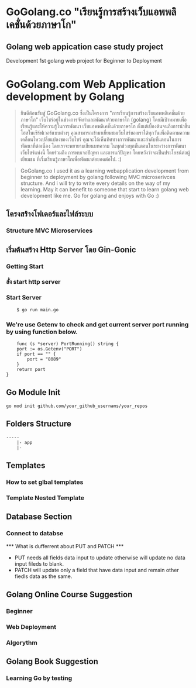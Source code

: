 # GoGolang.co "เรียนรู้การสร้างเว็บแอพพลิเคชั่นด้วยภาษาโก" 
## Golang web appication case study project
Development 1st golang web project for Beginner to Deployment

# GoGolang.com Web Application development by Golang
> ยินดีต้อนรับสู่ GoGolang.co ซึ่งเป็นโครงการ "การเรียนรู้การสร้างเว็บแอพพลิเคชั่นด้วยภาษาโก" เว็บไซร์อยู่ในช่วงการจัดทำและพัฒนาด้วยภาษาโก (golang) โดยมีเป้าหมายเพื่อเรียนรู้และให้ความรู้ในการพัฒนา เว็บแอพพลิเคชั่นด้วยภาษาโก ตั้งแต่เบื้องต้นจนถึงการนำขึ้นโฮสในเซิร์ฟเวอร์แบบต่างๆ คุณสามารถเข้ามาเยี่ยมชมเว็บไซร์ของเราได้ทุกวันเพื่อติดตามความเคลื่อนไหวเปลี่ยแปลงของเว็บไซร์ คุณจะได้เห็นทิศทางการพัฒนาและลำดับขั้นตอนในการพัฒนาที่ต่อเนื่อง โดยเราจะพยายามเขียนบทความ ในทุกช่วงทุกขั้นตอนในระหว่างการพัฒนาเว็บไซร์แห่งนี้ โดยร่วมถึง การพบเจอปัญหา และการแก้ปัญหา โดยหวังว่าจะเป็นประโยชน์ต่อผู้เยียมชม ที่เริ่มเรียนรู้ภาษาโกเพื่อพัฒนาต่อยอดต่อไป. :) 

>
> GoGolang.co I used it as a learning webapplication development from beginner to deployment by golang  following MVC microserivces structure. And i will try to write every details on the way of my learning. May it can benefit to someone that start to learn golang web development like me. Go for golang and enjoys with Go :) 


## โครงสร้างโฟเดอร์และไฟล์ระบบ
### Structure MVC Microservices

## เริ่มต้นสร้าง Http Server โดย Gin-Gonic
### Getting Start

### สั่ง start http server 
### Start Server
```
    $ go run main.go
```


### We're use Getenv to check and get current server port running by using function below.

```golang
    func (s *server) PortRunning() string {
	port := os.Getenv("PORT")
	if port == "" {
		port = "8089"
	}
	return port
}
```

## Go Module Init
 ```
 go mod init github.com/your_github_usernams/your_repos

 ```
## Folders Structure
    -----
        |- app
        |- 
  

## Templates 
### How to set glbal templates

### Template Nested Template

## Database Section
### Connect to databse 

*** What is dufferrent about PUT and PATCH ***
- PUT needs all fields data input to update otherwise will update no data input fileds to blank.
- PATCH will update only a field that have data input and remain other fiedls data as the same.

## Golang Online Course Suggestion
### Beginner
### Web Deployment
### Algorythm

## Golang Book Suggestion 
### Learning Go by testing 


